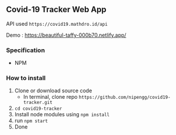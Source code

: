 ## Covid-19 Tracker Web App
API used `https://covid19.mathdro.id/api`

Demo : https://beautiful-taffy-000b70.netlify.app/

### Specification
- NPM

### How to install

1. Clone or download source code
    - In terminal, clone repo `https://github.com/nipengg/covid19-tracker.git`
2. `cd covid19-tracker`
3. Install node modules using `npm install`
4. run `npm start`
5. Done